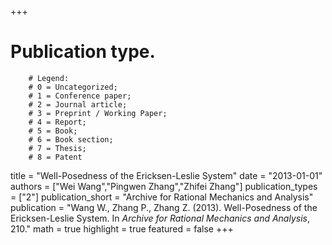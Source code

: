 +++
# Publication type.
        # Legend: 
        # 0 = Uncategorized; 
        # 1 = Conference paper; 
        # 2 = Journal article;
        # 3 = Preprint / Working Paper; 
        # 4 = Report; 
        # 5 = Book; 
        # 6 = Book section;
        # 7 = Thesis; 
        # 8 = Patent
title = "Well-Posedness of the Ericksen-Leslie System"
date = "2013-01-01"
authors = ["Wei Wang","Pingwen Zhang","Zhifei Zhang"]
publication_types = ["2"]
publication_short = "Archive for Rational Mechanics and Analysis"
publication = "Wang W., Zhang P., Zhang Z. (2013). Well-Posedness of the Ericksen-Leslie System. In _Archive for Rational Mechanics and Analysis_, 210."
math = true
highlight = true
featured = false
+++